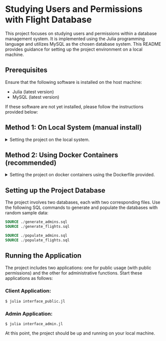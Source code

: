 # Studying Users and Permissions with Flight Database

This project focuses on studying users and permissions within a database management system. It is implemented using the Julia programming language and utilizes MySQL as the chosen database system. This README provides guidance for setting up the project environment on a local machine.

## Prerequisites
Ensure that the following software is installed on the host machine:

- Julia (latest version)
- MySQL (latest version)

If these software are not yet installed, please follow the instructions provided below:


## Method 1: On Local System (manual install)
<details>
<summary> Setting the project on the local system. </summary>
<br>

**Note:** Please edit `line 9` in `authenticator.jl` and replace the IP address there with `'localhost'`

### Julia Installation

Access the [official Julia downloads page](https://julialang.org/downloads/) and download the binary that matches your operating system. Follow the provided instructions to install it.

### MySQL Installation

Download MySQL from the [official MySQL website](https://dev.mysql.com/downloads/installer/). Choose the version that corresponds to your operating system and install it following the provided instructions.

### Setup Julia Dependencies

This project utilizes the `MySQL` and `DBInterface` Julia libraries to interact with the database. You can add these libraries by first initializing the Julia built-in package manager:

```julia
julia> ]
```

Then, add the required packages:

```julia
(v1.x) pkg> add MySQL
(v1.x) pkg> add DBInterface
```

### Clone Repository
After installing all the required software, you can clone the repository:

```shell
git clone https://github.com/karshPrime/uni-flightDBMS.git
```

</details>

## Method 2: Using Docker Containers (recommended)
<details>
<summary> Setting the project on docker containers using the Dockerfile provided. 
</summary>
<br>

Initilising MySQL docker container
```shell
$ docker pull mysql
$ docker docker run -e MYSQL_ROOT_PASSWORD=102874485 -d --name projectServer mysql
$ docker inspect projectServer | grep -i ipaddress
```
**Note**: if ipaddress isn't same as `172.17.0.2` please edit `line 9` in `authenticator.jl` with the correct ip.


Building Julia container with all dependencies configured
```shell
$ docker build -t client-img .
$ docker run -it --name clientAppFInal -v "project_path:/app" client-img
```
\*\* replace `project_path` with the actual directory, eg: `"C:\\Users\\user33\\Programs\\flight-dbms:/app"` <br>

With this, you would be in the container shell. To continue connect to the other container MySQL using:
```shell
$ mysql -h 172.17.0.2 -u root -p
```
Change the `ipaddress` here if it isn't same as this one.

</details>

## Setting up the Project Database
The project involves two databases, each with two corresponding files. Use the following SQL commands to generate and populate the databases with random sample data:
```sql
SOURCE ./generate_admins.sql
SOURCE ./generate_flights.sql

SOURCE ./populate_admins.sql
SOURCE ./populate_flights.sql
```

## Running the Application
The project includes two applications: one for public usage (with public permissions) and the other for administrative functions. Start these applications as follows:

### Client Application:

```shell
$ julia interface_public.jl
```

### Admin Application:

```shell
$ julia interface_admin.jl
```
At this point, the project should be up and running on your local machine.
